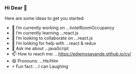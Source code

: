 ### Hi Dear 👋

Here are some ideas to get you started:

- 🔭 I’m currently working on ...hotelRoomOccupancy
- 🌱 I’m currently learning ...react.js
- 👯 I’m looking to collaborate on ...react.js
- 🤔 I’m looking for help with ...react & redux
- 💬 Ask me about ...javaScript
- 📫 How to reach me: ...https://edwinosayande.github.io/cv/
- 😄 Pronouns: ...He/Him
- ⚡ Fun fact: ...I can Laughing
